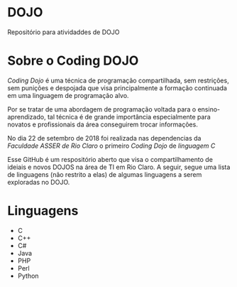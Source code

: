 # DOJO
Repositório para atividaddes de DOJO

# Sobre o Coding DOJO

_Coding Dojo_ é uma técnica de programação compartilhada, sem restrições, sem punições e despojada que visa principalmente a formação continuada em uma linguagem de programação alvo.

Por se tratar de uma abordagem de programação voltada para o ensino-aprendizado, tal técnica é de grande importância especialmente para novatos e profissionais da área conseguirem trocar informações.

No dia 22 de setembro de 2018 foi realizada nas dependencias da *Faculdade ASSER de Rio Claro* o primeiro *Coding Dojo* de *linguagem C*

Esse GitHub é um respositório aberto que visa o compartilhamento de ideiais e novos DOJOS na área de TI em Rio Claro. A seguir, segue uma lista de linguagens (não restrito a elas) de algumas linguagens a serem exploradas no DOJO.

# Linguagens
* C
* C++
* C#
* Java
* PHP
* Perl
* Python

